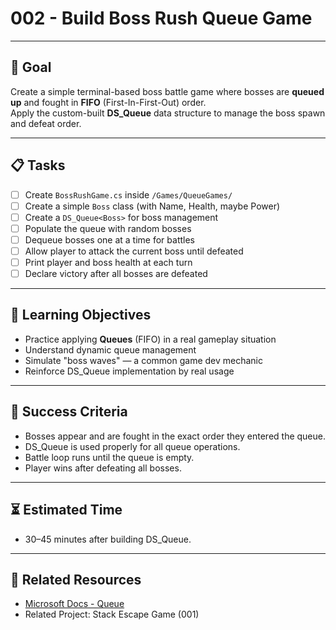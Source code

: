 ﻿# 002 - Build Boss Rush Queue Game

---

## 🎯 Goal

Create a simple terminal-based boss battle game where bosses are **queued up** and fought in **FIFO** (First-In-First-Out) order.  
Apply the custom-built **DS_Queue<T>** data structure to manage the boss spawn and defeat order.

---

## 📋 Tasks

- [ ] Create `BossRushGame.cs` inside `/Games/QueueGames/`
- [ ] Create a simple `Boss` class (with Name, Health, maybe Power)
- [ ] Create a `DS_Queue<Boss>` for boss management
- [ ] Populate the queue with random bosses
- [ ] Dequeue bosses one at a time for battles
- [ ] Allow player to attack the current boss until defeated
- [ ] Print player and boss health at each turn
- [ ] Declare victory after all bosses are defeated

---

## 🧠 Learning Objectives

- Practice applying **Queues** (FIFO) in a real gameplay situation
- Understand dynamic queue management
- Simulate "boss waves" — a common game dev mechanic
- Reinforce DS_Queue<T> implementation by real usage

---

## 🚀 Success Criteria

- Bosses appear and are fought in the exact order they entered the queue.
- DS_Queue<T> is used properly for all queue operations.
- Battle loop runs until the queue is empty.
- Player wins after defeating all bosses.

---

## ⏳ Estimated Time

- 30–45 minutes after building DS_Queue<T>.

---

## 📎 Related Resources

- [Microsoft Docs - Queue<T>](https://learn.microsoft.com/en-us/dotnet/api/system.collections.generic.queue-1)
- Related Project: Stack Escape Game (001)
